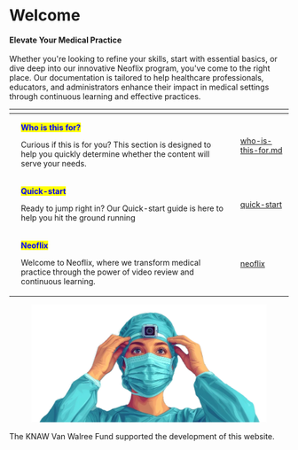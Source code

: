 # Welcome

**Elevate Your Medical Practice**\
\
Whether you're looking to refine your skills, start with essential basics, or dive deep into our innovative Neoflix program, you've come to the right place. Our documentation is tailored to help healthcare professionals, educators, and administrators enhance their impact in medical settings through continuous learning and effective practices.





<table data-view="cards"><thead><tr><th></th><th></th><th></th><th data-hidden data-card-target data-type="content-ref"></th></tr></thead><tbody><tr><td></td><td><p><mark style="color:blue;"><strong>Who is this for?</strong></mark></p><p></p><p>Curious if this is for you? This section is designed to help you quickly determine whether the content will serve your needs.</p></td><td></td><td><a href="welcome/who-is-this-for.md">who-is-this-for.md</a></td></tr><tr><td></td><td><p><mark style="color:blue;"><strong>Quick-start</strong></mark></p><p></p><p>Ready to jump right in? Our Quick-start guide is here to help you hit the ground running</p></td><td></td><td><a href="welcome/quick-start/">quick-start</a></td></tr><tr><td></td><td><p><mark style="color:blue;"><strong>Neoflix</strong></mark></p><p></p><p>Welcome to Neoflix, where we transform medical practice through the power of video review and continuous learning.</p></td><td></td><td><a href="welcome/neoflix/">neoflix</a></td></tr></tbody></table>

<figure><img src=".gitbook/assets/LvnYnTnCZMHXjWeeyfec5Kb2NA.webp" alt=""><figcaption></figcaption></figure>

The KNAW Van Walree Fund supported the development of this website.&#x20;
